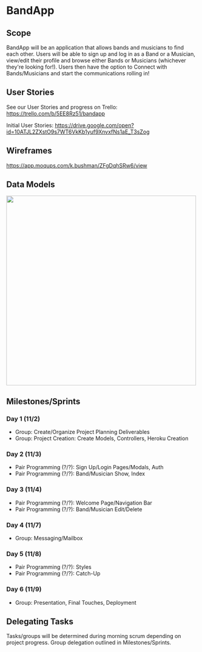 # BandApp
## Scope
BandApp will be an application that allows bands and musicians to find each other. Users will be able to sign up and log in as a Band or a Musician, view/edit their profile and browse either Bands or Musicians (whichever they're looking for!). Users then have the option to Connect with Bands/Musicians and start the communications rolling in! 
## User Stories
See our User Stories and progress on Trello: https://trello.com/b/5EE8Rz51/bandapp

Initial User Stories: https://drive.google.com/open?id=10ATJL2ZXstO9s7WT6VkKb1yuf9XnvxfNs1aE_T3sZog
## Wireframes
https://app.moqups.com/k.bushman/ZFgDqhSRw6/view

## Data Models
<img src='https://lh6.googleusercontent.com/HaBLnoD3wbMxq4cZIO6-r1QaSabZrnT9BhAbJ1_j5J1PmjRs93CURdQ_fbxDiHaQNVTB-aKy3M3yRIE=w2554-h1396-rw' height='500'>

## Milestones/Sprints

### Day 1 (11/2)
- Group: Create/Organize Project Planning Deliverables
- Group: Project Creation: Create Models, Controllers, Heroku Creation

### Day 2 (11/3)
- Pair Programming (?/?): Sign Up/Login Pages/Modals, Auth
- Pair Programming (?/?): Band/Musician Show, Index

### Day 3 (11/4)
- Pair Programming (?/?): Welcome Page/Navigation Bar
- Pair Programming (?/?): Band/Musician Edit/Delete

### Day 4 (11/7)
- Group: Messaging/Mailbox

### Day 5 (11/8)
- Pair Programming (?/?): Styles
- Pair Programming (?/?): Catch-Up

### Day 6 (11/9)
- Group: Presentation, Final Touches, Deployment

## Delegating Tasks

Tasks/groups will be determined during morning scrum depending on project progress. Group delegation outlined in Milestones/Sprints.
